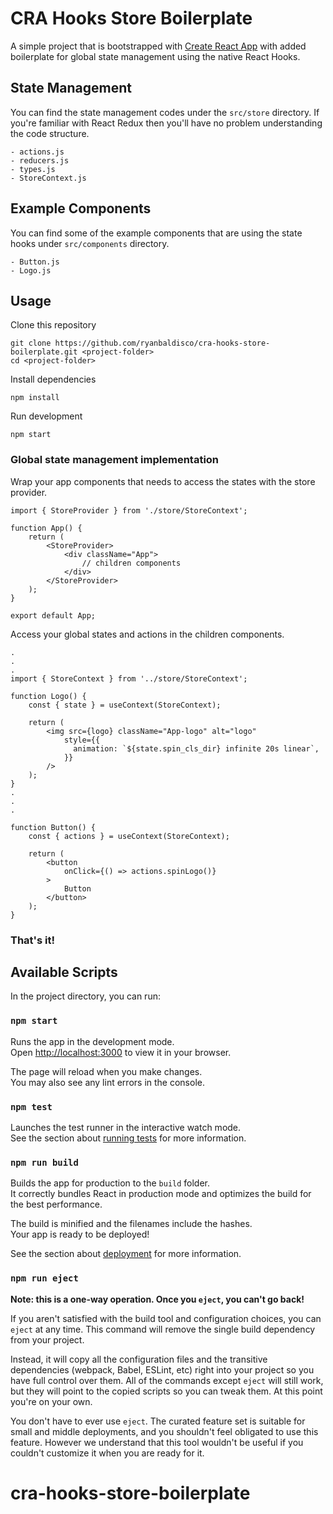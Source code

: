 # CRA Hooks Store Boilerplate

A simple project that is bootstrapped with [Create React App](https://github.com/facebook/create-react-app) with added boilerplate for global state management using the native React Hooks.

## State Management

You can find the state management codes under the `src/store` directory. If you're familiar with React Redux then you'll have no problem understanding the code structure.

```
- actions.js
- reducers.js
- types.js
- StoreContext.js
```

## Example Components

You can find some of the example components that are using the state hooks under `src/components` directory.

```
- Button.js
- Logo.js
```

## Usage

Clone this repository

```
git clone https://github.com/ryanbaldisco/cra-hooks-store-boilerplate.git <project-folder>
cd <project-folder>
```

Install dependencies

```
npm install
```

Run development

```
npm start
```

### Global state management implementation

Wrap your app components that needs to access the states with the store provider.

```
import { StoreProvider } from './store/StoreContext';

function App() {
    return (
        <StoreProvider>
            <div className="App">
                // children components
            </div>
        </StoreProvider>
    );
}

export default App;
```

Access your global states and actions in the children components.

```
.
.
.
import { StoreContext } from '../store/StoreContext';

function Logo() {
    const { state } = useContext(StoreContext);

    return (
        <img src={logo} className="App-logo" alt="logo"
            style={{
              animation: `${state.spin_cls_dir} infinite 20s linear`,
            }}
        />
    );
}
.
.
.

function Button() {
    const { actions } = useContext(StoreContext);

    return (
        <button
            onClick={() => actions.spinLogo()}
        >
            Button
        </button>
    );
}
```

### That's it!

## Available Scripts

In the project directory, you can run:

### `npm start`

Runs the app in the development mode.\
Open [http://localhost:3000](http://localhost:3000) to view it in your browser.

The page will reload when you make changes.\
You may also see any lint errors in the console.

### `npm test`

Launches the test runner in the interactive watch mode.\
See the section about [running tests](https://facebook.github.io/create-react-app/docs/running-tests) for more information.

### `npm run build`

Builds the app for production to the `build` folder.\
It correctly bundles React in production mode and optimizes the build for the best performance.

The build is minified and the filenames include the hashes.\
Your app is ready to be deployed!

See the section about [deployment](https://facebook.github.io/create-react-app/docs/deployment) for more information.

### `npm run eject`

**Note: this is a one-way operation. Once you `eject`, you can't go back!**

If you aren't satisfied with the build tool and configuration choices, you can `eject` at any time. This command will remove the single build dependency from your project.

Instead, it will copy all the configuration files and the transitive dependencies (webpack, Babel, ESLint, etc) right into your project so you have full control over them. All of the commands except `eject` will still work, but they will point to the copied scripts so you can tweak them. At this point you're on your own.

You don't have to ever use `eject`. The curated feature set is suitable for small and middle deployments, and you shouldn't feel obligated to use this feature. However we understand that this tool wouldn't be useful if you couldn't customize it when you are ready for it.

# cra-hooks-store-boilerplate
